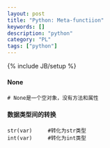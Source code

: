 ```yaml
---
layout: post
title: "Python: Meta-functiion"
keywords: []
description: "python"
category: "PL"
tags: ["python"]
---
```

{% include JB/setup %}



#### None
```
# None是一个空对象，没有方法和属性
```

#### 数据类型间的转换


```shell
str(var)     #转化为str类型
int(var)     #转化为int类型
```


